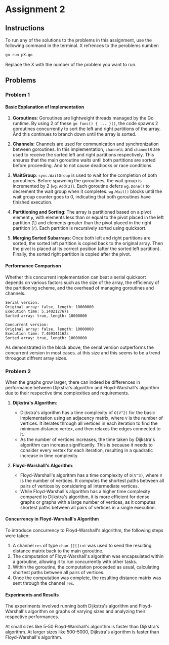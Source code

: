 # Assignment 2

## Instructions

To run any of the solutions to the problems in this assignment, use the following command in the terminal. X refrences to the peroblems number:

```bash
go run pX.go
```

Replace the X with the number of the problem you want to run.

## Problems

### Problem 1

#### Basic Explanation of Implementation

1. **Goroutines**: Goroutines are lightweight threads managed by the Go runtime. By using 2 of these `go func() { ... }()`, the code spawns 2 goroutines concurrently to sort the left and right partitions of the array. And this continues to branch down until the array is sorted.

2. **Channels**: Channels are used for communication and synchronization between goroutines. In this implementation, `channelL` and `channelR` are used to receive the sorted left and right partitions respectively. This ensures that the main goroutine waits until both partitions are sorted before proceeding. And to not cause deadlocks or race conditions.

3. **WaitGroup**: `sync.WaitGroup` is used to wait for the completion of both goroutines. Before spawning the goroutines, the wait group is incremented by 2 (`wg.Add(2)`). Each goroutine defers `wg.Done()` to decrement the wait group when it completes. `wg.Wait()` blocks until the wait group counter goes to 0, indicating that both goroutines have finished execution.

4. **Partitioning and Sorting**: The array is partitioned based on a pivot element `p`, with elements less than or equal to the pivot placed in the left partition (`l`) and elements greater than the pivot placed in the right partition (`r`). Each partition is recursively sorted using quicksort.

5. **Merging Sorted Subarrays**: Once both left and right partitions are sorted, the sorted left partition is copied back to the original array. Then the pivot is placed at its correct position (after the sorted left partition). Finally, the sorted right partition is copied after the pivot.

#### Performance Comparison

Whether this concurrent implementation can beat a serial quicksort depends on various factors such as the size of the array, the efficiency of the partitioning scheme, and the overhead of managing goroutines and channels.

```output
Serial version:
Original array: false, length: 10000000
Execution time: 5.140212767s
Sorted array: true, length: 10000000

Concurrent version:
Original array: false, length: 10000000
Execution time: 7.469341162s
Sorted array: true, length: 10000000
```

As demonstrated in the block above, the serial version outperforms the concurrent version in most cases. at this size and this seems to be a trend througout diffrent array sizes.

### Problem 2

When the graphs grow larger, there can indeed be differences in performance between Dijkstra's algorithm and Floyd-Warshall's algorithm due to their respective time complexities and requirements.

1. **Dijkstra's Algorithm**:
   - Dijkstra's algorithm has a time complexity of `O(V^2)` for the basic implementation using an adjacency matrix, where `V` is the number of vertices. It iterates through all vertices in each iteration to find the minimum distance vertex, and then relaxes the edges connected to it.
   - As the number of vertices increases, the time taken by Dijkstra's algorithm can increase significantly. This is because it needs to consider every vertex for each iteration, resulting in a quadratic increase in time complexity.

2. **Floyd-Warshall's Algorithm**:
   - Floyd-Warshall's algorithm has a time complexity of `O(V^3)`, where `V` is the number of vertices. It computes the shortest paths between all pairs of vertices by considering all intermediate vertices.
   - While Floyd-Warshall's algorithm has a higher time complexity compared to Dijkstra's algorithm, it is more efficient for dense graphs or graphs with a large number of vertices, as it computes shortest paths between all pairs of vertices in a single execution.

#### Concurrency in Floyd-Warshall's Algorithm

To introduce concurrency to Floyd-Warshall's algorithm, the following steps were taken:

1. A channel `res` of type `chan [][]int` was used to send the resulting distance matrix back to the main goroutine.
2. The computation of Floyd-Warshall's algorithm was encapsulated within a goroutine, allowing it to run concurrently with other tasks.
3. Within the goroutine, the computation proceeded as usual, calculating shortest paths between all pairs of vertices.
4. Once the computation was complete, the resulting distance matrix was sent through the channel `res`.

#### Experiments and Results

The experiments involved running both Dijkstra's algorithm and Floyd-Warshall's algorithm on graphs of varying sizes and analyzing their respective performances.

At small sizes like 5-50 Floyd-Warshall's algorithm is faster than Dijkstra's algorithm. At larger sizes like 500-5000, Dijkstra's algorithm is faster than Floyd-Warshall's algorithm.
